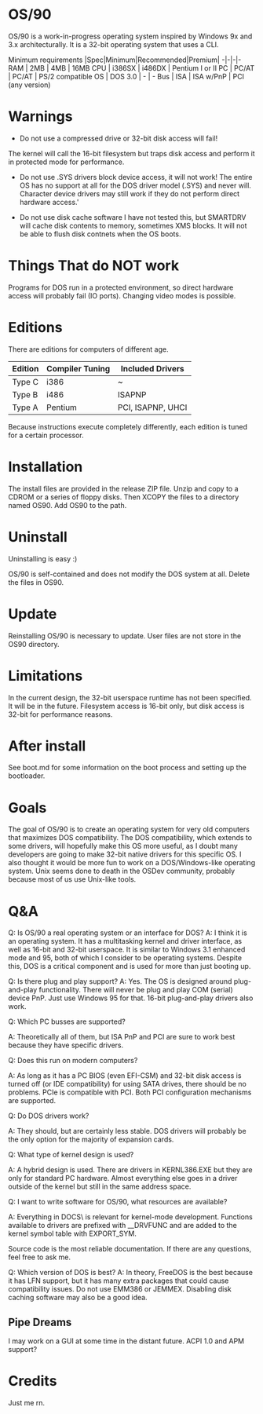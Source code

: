 # OS/90

OS/90 is a work-in-progress operating system inspired by Windows 9x and 3.x architecturally. It is a 32-bit operating system that uses a CLI.

Minimum requirements
|Spec|Minimum|Recommended|Premium|
-|-|-|-
RAM | 2MB      | 4MB       | 16MB
CPU | i386SX   | i486DX    | Pentium I or II
PC  | PC/AT    | PC/AT     | PS/2 compatible
OS  | DOS 3.0  | -         | -
Bus | ISA      | ISA w/PnP | PCI (any version)


# Warnings

* Do not use a compressed drive or 32-bit disk access will fail!

The kernel will call the 16-bit filesystem but traps disk access and perform it in protected mode for performance.

* Do not use .SYS drivers block device access, it will not work!
The entire OS has no support at all for the DOS driver model (.SYS) and never will. Character device drivers may still work if they do not perform direct hardware access.'

* Do not use disk cache software
I have not tested this, but SMARTDRV will cache disk contents to memory, sometimes XMS blocks. It will not be able to flush disk contnets when the OS boots.

# Things That do NOT work

Programs for DOS run in a protected environment, so direct hardware access will probably fail (IO ports). Changing video modes is possible.

# Editions

There are editions for computers of different age.

|Edition|Compiler Tuning|Included Drivers|
-|-|-
Type C| i386      | ~
Type B| i486      | ISAPNP
Type A| Pentium   | PCI, ISAPNP, UHCI

Because instructions execute completely differently, each edition is tuned for a certain processor.

# Installation

The install files are provided in the release ZIP file. Unzip and copy to a CDROM or a series of floppy disks. Then XCOPY the files to a directory named OS90. Add OS90 to the path.

# Uninstall

Uninstalling is easy :)

OS/90 is self-contained and does not modify the DOS system at all. Delete the files in OS90.

# Update

Reinstalling OS/90 is necessary to update. User files are not store in the OS90 directory.

# Limitations

In the current design, the 32-bit userspace runtime has not been specified. It will be in the future. Filesystem access is 16-bit only, but disk access is 32-bit for performance reasons.

# After install

See boot.md for some information on the boot process and setting up the bootloader.

# Goals

The goal of OS/90 is to create an operating system for very old computers that maximizes DOS compatibility. The DOS compatibility, which extends to some drivers, will hopefully make this OS more useful, as I doubt many developers are going to make 32-bit native drivers for this specific OS. I also thought it would be more fun to work on a DOS/Windows-like operating system. Unix seems done to death in the OSDev community, probably because most of us use Unix-like tools.

# Q&A

Q: Is OS/90 a real operating system or an interface for DOS?
A: I think it is an operating system. It has a multitasking kernel and driver interface, as well as 16-bit and 32-bit userspace. It is similar to Windows 3.1 enhanced mode and 95, both of which I consider to be operating systems. Despite this, DOS is a critical component and is used for more than just booting up.

Q: Is there plug and play support?
A: Yes. The OS is designed around plug-and-play functionality. There will never be plug and play COM (serial) device PnP. Just use Windows 95 for that. 16-bit plug-and-play drivers also work.

Q: Which PC busses are supported?

A: Theoretically all of them, but ISA PnP and PCI are sure to work best because they have specific drivers.

Q: Does this run on modern computers?

A: As long as it has a PC BIOS (even EFI-CSM) and 32-bit disk access is turned off (or IDE compatibility) for using SATA drives, there should be no problems. PCIe is compatible with PCI. Both PCI configuration mechanisms are supported.

Q: Do DOS drivers work?

A: They should, but are certainly less stable. DOS drivers will probably be the only option for the majority of expansion cards.

Q: What type of kernel design is used?

A: A hybrid design is used. There are drivers in KERNL386.EXE but they are only for standard PC hardware. Almost everything else goes in a driver outside of the kernel but still in the same address space.

Q: I want to write software for OS/90, what resources are available?

A: Everything in DOCS\ is relevant for kernel-mode development. Functions available to drivers are prefixed with \__DRVFUNC and are added to the kernel symbol table with EXPORT_SYM.

Source code is the most reliable documentation. If there are any questions, feel free to ask me.

Q: Which version of DOS is best?
A: In theory, FreeDOS is the best because it has LFN support, but it has many extra packages that could cause compatibility issues. Do not use EMM386 or JEMMEX. Disabling disk caching software may also be a good idea.

## Pipe Dreams

I may work on a GUI at some time in the distant future. ACPI 1.0 and APM support?

# Credits

Just me rn.
